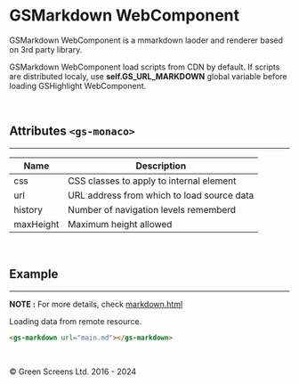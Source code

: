 
# GSMarkdown WebComponent

GSMarkdown WebComponent is a mmarkdown laoder and renderer based on 3rd party library.

GSMarkdown WebComponent load scripts from CDN by default. 
If scripts are distributed localy, use **self.GS_URL_MARKDOWN** global variable before loading GSHighlight WebComponent.

<br>

## Attributes ```<gs-monaco>```
---

| Name               | Description                                         |
|--------------------|-----------------------------------------------------|
| css                | CSS classes to apply to internal element            |
| url                | URL address from which to load source data          |
| history            | Number of navigation levels rememberd               |
| maxHeight          | Maximum height allowed                              |


<br>

## Example
---

**NOTE :** 
For more details, check [markdown.html](../../demos/extra/GSMarkdown.html)

Loading data from remote resource.

```html
<gs-markdown url="main.md"></gs-markdown>
```

<br>

&copy; Green Screens Ltd. 2016 - 2024
